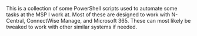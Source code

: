 This is a collection of some PowerShell scripts used to automate some tasks at the MSP I work at. Most of these are designed to work with N-Central, ConnectWise Manage, and Microsoft 365. These can most likely be tweaked to work with other similar systems if needed.
